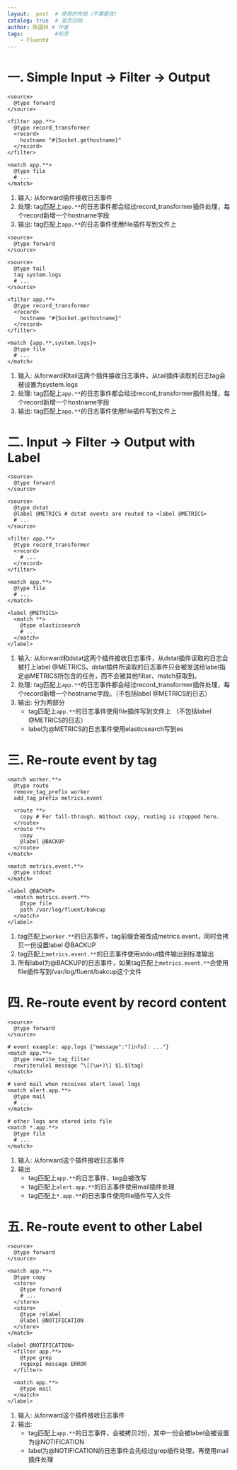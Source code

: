 ```yaml
---
layout:  post  # 使用的布局（不需要改）
catalog: true  # 是否归档
author: 陈国林 # 作者
tags:          #标签
    - Fluentd
---
```


# 一. Simple Input -> Filter -> Output
```
<source>
  @type forward
</source>

<filter app.**>
  @type record_transformer
  <record>
    hostname "#{Socket.gethostname}"
  </record>
</filter>

<match app.**>
  @type file
  # ...
</match>
```
1. 输入: 从forward插件接收日志事件
2. 处理: tag匹配上`app.**`的日志事件都会经过record_transformer插件处理，每个record新增一个hostname字段
3. 输出: tag匹配上`app.**`的日志事件使用file插件写到文件上

```
<source>
  @type forward
</source>

<source>
  @type tail
  tag system.logs
  # ...
</source>

<filter app.**>
  @type record_transformer
  <record>
    hostname "#{Socket.gethostname}"
  </record>
</filter>

<match {app.**,system.logs}>
  @type file
  # ...
</match>
```
1. 输入: 从forward和tail这两个插件接收日志事件，从tail插件读取的日志tag会被设置为system.logs
2. 处理: tag匹配上`app.**`的日志事件都会经过record_transformer插件处理，每个record新增一个hostname字段
3. 输出: tag匹配上`app.**`的日志事件使用file插件写到文件上

# 二. Input -> Filter -> Output with Label
```
<source>
  @type forward
</source>

<source>
  @type dstat
  @label @METRICS # dstat events are routed to <label @METRICS>
  # ...
</source>

<filter app.**>
  @type record_transformer
  <record>
    # ...
  </record>
</filter>

<match app.**>
  @type file
  # ...
</match>

<label @METRICS>
  <match **>
    @type elasticsearch
    # ...
  </match>
</label>
```
1. 输入: 从forward和dstat这两个插件接收日志事件，从dstat插件读取的日志会被打上label @METRICS。dstat插件所读取的日志事件只会被发送给label指定@METRICS所包含的任务，而不会被其他filter、match获取到。
2. 处理: tag匹配上`app.**`的日志事件都会经过record_transformer插件处理，每个record新增一个hostname字段。（不包括label @METRICS的日志）
3. 输出: 分为两部分
    * tag匹配上`app.**`的日志事件使用file插件写到文件上 （不包括label @METRICS的日志）
    * label为@METRICS的日志事件使用elasticsearch写到es

# 三. Re-route event by tag
```
<match worker.**>
  @type route
  remove_tag_prefix worker
  add_tag_prefix metrics.event

  <route **>
    copy # For fall-through. Without copy, routing is stopped here. 
  </route>
  <route **>
    copy
    @label @BACKUP
  </route>
</match>

<match metrics.event.**>
  @type stdout
</match>

<label @BACKUP>
  <match metrics.event.**>
    @type file
    path /var/log/fluent/bakcup
  </match>
</label>
```
1. tag匹配上`worker.**`的日志事件，tag前缀会被改成metrics.event，同时会拷贝一份设置label @BACKUP
2. tag匹配上`metrics.event.**`的日志事件使用stdout插件输出到标准输出
3. 所有label为@BACKUP的日志事件，如果tag匹配上`metrics.event.**`会使用file插件写到/var/log/fluent/bakcup这个文件

# 四. Re-route event by record content
```
<source>
  @type forward
</source>

# event example: app.logs {"message":"[info]: ..."}
<match app.**>
  @type rewrite_tag_filter
  rewriterule1 message ^\[(\w+)\] $1.${tag}
</match>

# send mail when receives alert level logs
<match alert.app.**>
  @type mail
  # ...
</match>

# other logs are stored into file
<match *.app.**>
  @type file
  # ...
</match>
```
1. 输入: 从forward这个插件接收日志事件
2. 输出
   * tag匹配上`app.**`的日志事件，tag会被改写
   * tag匹配上`alert.app.**`的日志事件使用mail插件处理
   * tag匹配上`*.app.**`的日志事件使用file插件写入文件

# 五. Re-route event to other Label
```
<source>
  @type forward
</source>

<match app.**>
  @type copy
  <store>
    @type forward
    # ...
  </store>
  <store>
    @type relabel
    @label @NOTIFICATION
  </store>
</match>

<label @NOTIFICATION>
  <filter app.**>
    @type grep
    regexp1 message ERROR
  </filter>

  <match app.**>
    @type mail
  </match>
</label>
```
1. 输入: 从forward这个插件接收日志事件
2. 输出:
   * tag匹配上`app.**`的日志事件，会被拷贝2份，其中一份会被label会被设置为@NOTIFICATION
   * label为@NOTIFICATION的日志事件会先经过grep插件处理，再使用mail插件处理

